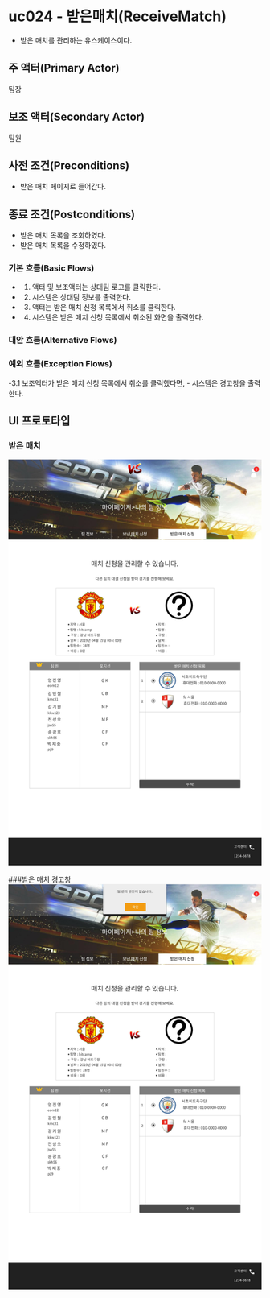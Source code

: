 # uc024 - 받은매치(ReceiveMatch)
- 받은 매치를 관리하는 유스케이스이다.

## 주 액터(Primary Actor)

팀장

## 보조 액터(Secondary Actor)

팀원

## 사전 조건(Preconditions)

- 받은 매치 페이지로 들어간다.

## 종료 조건(Postconditions)

- 받은 매치 목록을 조회하였다.
- 받은 매치 목록을 수정하였다.

### 기본 흐름(Basic Flows)

- 1. 액터 및 보조액터는 상대팀 로고를 클릭한다. 
- 2. 시스템은 상대팀 정보를 출력한다.
- 3. 액터는 받은 매치 신청 목록에서 취소를 클릭한다.
- 4. 시스템은 받은 매치 신청 목록에서 취소된 화면을 출력한다.

### 대안 흐름(Alternative Flows)


### 예외 흐름(Exception Flows)

 -3.1 보조액터가 받은 매치 신청 목록에서 취소를 클릭했다면,
           -  시스템은 경고창을 출력한다.
    
           
## UI 프로토타입

### 받은 매치 
![받은매치](./images/receivematch.jpg)
    
###받은 매치 경고창   
![받은매치경고창](./images/receivematchwarning.jpg)
 

     
    